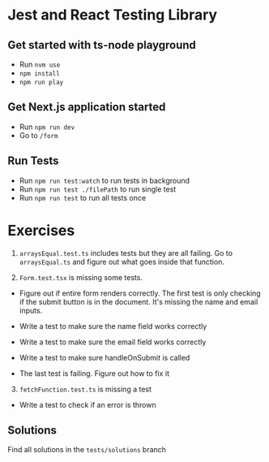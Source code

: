 # Jest and React Testing Library

## Get started with ts-node playground

- Run `nvm use`
- `npm install`
- `npm run play`

## Get Next.js application started

- Run `npm run dev`
- Go to `/form`

## Run Tests

- Run `npm run test:watch` to run tests in background
- Run `npm run test ./filePath` to run single test
- Run `npm run test` to run all tests once

# Exercises

1. `arraysEqual.test.ts` includes tests but they are all failing. Go to `arraysEqual.ts` and figure out what goes inside that function.

2. `Form.test.tsx` is missing some tests.

- Figure out if entire form renders correctly. The first test is only checking if the submit button is in the document. It's missing the name and email inputs.

- Write a test to make sure the name field works correctly
- Write a test to make sure the email field works correctly
- Write a test to make sure handleOnSubmit is called
- The last test is failing. Figure out how to fix it

3. `fetchFunction.test.ts` is missing a test

- Write a test to check if an error is thrown

## Solutions

Find all solutions in the `tests/solutions` branch
